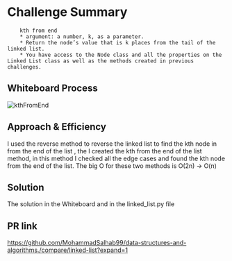 # Challenge Summary
        kth from end
        * argument: a number, k, as a parameter.
        * Return the node’s value that is k places from the tail of the linked list.
        * You have access to the Node class and all the properties on the Linked List class as well as the methods created in previous challenges.

## Whiteboard Process
![kthFromEnd](https://user-images.githubusercontent.com/61474974/159132253-73715046-1fc5-4a13-9b69-6f8f4328f100.jpg)

## Approach & Efficiency
I used the reverse method to reverse the linked list to find the kth node in from the end of the list , the I created the kth from the end of the list method, in this method I checked all the edge cases and found the kth node from the end of the list. The big O for these two methods is O(2n) -> O(n) 

## Solution
The solution in the Whiteboard and in the linked_list.py file 

## PR link
https://github.com/MohammadSalhab99/data-structures-and-algorithms./compare/linked-list?expand=1

